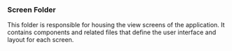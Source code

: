 ### Screen Folder

This folder is responsible for housing the view screens of the application. It contains components and related files that define the user interface and layout for each screen.
